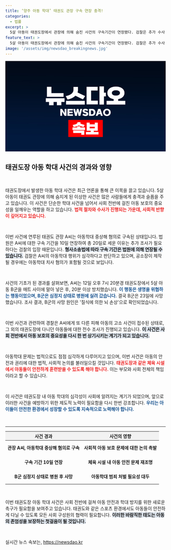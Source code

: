 ```yaml
---
title: ‘양주 아동 학대’ 태권도 관장 구속 연장 충격!
categories:
  - 법률
excerpt: >
  5살 아동이 태권도장에서 관장에 의해 숨진 사건의 구속기간이 연장됐다. 검찰은 추가 수사 필요성을 밝혔으며, 관장은 아동학대 치사 혐의로 기소될 전망. 충격적인 사건의 전말을 확인해보세요!
feature_text: >
  5살 아동이 태권도장에서 관장에 의해 숨진 사건의 구속기간이 연장됐다. 검찰은 추가 수사 필요성을 밝혔으며, 관장은 아동학대 치사 혐의로 기소될 전망. 충격적인 사건의 전말을 확인해보세요!
image: '/assets/img/newsdao_breakingnews.jpg'
---
```


<p><img src="/assets/img/newsdao_breakingnews.jpg" alt="cryptoinkorea 속보" /></p>

<h2 data-ke-size="size26">태권도장 아동 학대 사건의 경과와 영향</h2>

<p data-ke-size="size16">&nbsp;</p>

<p>태권도장에서 발생한 아동 학대 사건은 최근 언론을 통해 큰 이목을 끌고 있습니다. 5살 아동이 태권도 관장에 의해 숨지게 된 이상한 사건은 많은 사람들에게 충격과 슬픔을 주고 있습니다. 이 사건은 단순한 학대 사건을 넘어서 사회 전반에 걸친 아동 보호의 중요성을 일깨우는 역할을 하고 있습니다. <b><span style="color: #ee2323;">법적 절차와 수사가 진행되는 가운데, 사회적 반향이 깊어지고 있습니다.</span></b></p>

<p data-ke-size="size16">&nbsp;</p>

<p>이번 사건에 연루된 태권도 관장 A씨는 아동학대 중상해 혐의로 구속된 상태입니다. 법원은 A씨에 대한 구속 기간을 10일 연장하여 총 20일로 세운 이유는 추가 조사가 필요하다는 검찰의 입장 때문입니다. <b><span style="background-color: #21538527;">형사소송법에 따라 구속 기간은 법원에 의해 연장될 수 있습니다.</span></b> 검찰은 A씨의 아동학대 행위가 심각하다고 판단하고 있으며, 공소장이 제작될 경우에는 아동학대 치사 혐의가 포함될 것으로 보입니다.</p>

<p data-ke-size="size16">&nbsp;</p>

<p>사건의 기초가 된 경과를 살펴보면, A씨는 12일 오후 7시 20분경 태권도장에서 5살 아동 B군을 매트 사이에 말아 넣은 후, 20분 이상 방치했습니다. <b><span style="color: #1a5490;">이 행동은 생명을 위협하는 행동이었으며, B군은 심정지 상태로 병원에 실려 갔습니다.</span></b> 결국 B군은 23일에 사망했습니다. 조사 결과, B군의 사망 원인은 '질식에 의한 뇌 손상'으로 확인되었습니다.</p>

<p data-ke-size="size16">&nbsp;</p>

<p>이번 사건과 관련하여 경찰은 A씨에게 또 다른 피해 아동의 고소 사건이 접수된 상태로, 그 외의 태권도장에 다니던 아동들에 대한 전수 조사가 진행되고 있습니다. <b><span style="background-color: #21538527;">이 사건은 사회 전반에서 아동 보호의 중요성을 다시 한 번 상기시키는 계기가 되고 있습니다.</span></b></p>

<p data-ke-size="size16">&nbsp;</p>

<p>아동학대 문제는 법적으로도 점점 심각하게 다루어지고 있으며, 이번 사건은 아동의 안전과 권리에 대한 법적, 사회적 논의를 불러일으킬 것입니다. <b><span style="color: #ee2323;">태권도장과 같은 체육 시설에서 아동들이 안전하게 훈련받을 수 있도록 해야 합니다.</span></b> 이는 부모와 사회 전체의 책임이라고 할 수 있습니다. </p>

<p data-ke-size="size16">&nbsp;</p>

<p>이 사건은 테권도장 내 아동 학대의 심각성이 사회에 알려지는 계기가 되었으며, 앞으로 이러한 사건을 예방하기 위한 제도적 노력이 필요함을 다시 한번 강조합니다. <b><span style="color: #1a5490;">우리는 아이들이 안전한 환경에서 성장할 수 있도록 지속적으로 노력해야 합니다.</span></b></p>

<p data-ke-size="size16">&nbsp;</p>

<hr>

<table style="width: 100%; border-collapse: collapse;">
    <thead>
        <tr>
            <th style="text-align: center; background-color: #f2f2f2;">사건 경과</th>
            <th style="text-align: center; background-color: #f2f2f2;">사건의 영향</th>
        </tr>
    </thead>
    <tbody>
        <tr>
            <td style="text-align: center; height: 40px;"><b>관장 A씨, 아동학대 중상해 혐의로 구속</b></td>
            <td style="text-align: center; height: 40px;"><b>사회적 아동 보호 문제에 대한 논의 촉발</b></td>
        </tr>
        <tr>
            <td style="text-align: center; height: 40px;"><b>구속 기간 10일 연장</b></td>
            <td style="text-align: center; height: 40px;"><b>체육 시설 내 아동 안전 문제 재조명</b></td>
        </tr>
        <tr>
            <td style="text-align: center; height: 40px;"><b>B군 심정지 상태로 병원 후 사망</b></td>
            <td style="text-align: center; height: 40px;"><b>아동학대 범죄 처벌 필요성 대두</b></td>
        </tr>
    </tbody>
</table>

<p data-ke-size="size16">&nbsp;</p>

<p>이번 태권도장 아동 학대 사건은 사회 전반에 걸쳐 아동 안전과 학대 방지를 위한 새로운 촉구가 필요함을 보여주고 있습니다. 태권도와 같은 스포츠 환경에서도 아동들이 안전하게 다닐 수 있도록 모든 사회 구성원의 협력이 필요합니다. <b><span style="background-color: #21538527;">이러한 바람직한 태도는 아동의 존엄성을 보장하는 첫걸음이 될 것입니다.</span></b></p>

<p data-ke-size="size16">&nbsp;</p>
실시간 뉴스 속보는, <a href="https://newsdao.kr" rel="dofollow">https://newsdao.kr</a>


